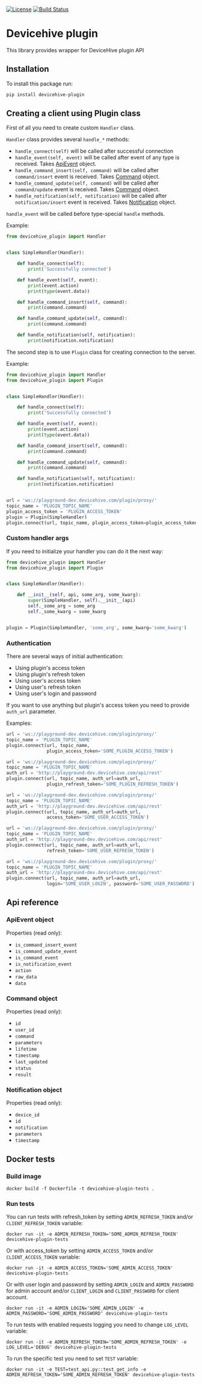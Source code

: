 [![License](https://img.shields.io/badge/License-Apache%202.0-blue.svg)](LICENSE) 
[![Build Status](https://travis-ci.org/devicehive/devicehive-plugin-python.svg?branch=master)](https://travis-ci.org/devicehive/devicehive-plugin-python)

# Devicehive plugin
This library provides wrapper for DeviceHive plugin API

## Installation

To install this package run:
```bash
pip install devicehive-plugin
```

## Creating a client using Plugin class

First of all you need to create custom `Handler` class.

`Handler` class provides several `handle_*` methods:
* `handle_connect(self)` will be called after successful connection
* `handle_event(self, event)` will be called after event of any type is received. Takes [ApiEvent](#apievent-object) object.
* `handle_command_insert(self, command)` will be called after `command/insert` event is received. Takes [Command](#command-object) object.
* `handle_command_update(self, command)` will be called after `command/update` event is received. Takes [Command](#command-object) object.
* `handle_notification(self, notification)` will be called after `notification/insert` event is received. Takes [Notification](#notification-object) object.

`handle_event` will be called before type-special `handle` methods.

Example:

```python
from devicehive_plugin import Handler


class SimpleHandler(Handler):

    def handle_connect(self):
        print('Successfully connected')

    def handle_event(self, event):
        print(event.action)
        print(type(event.data))

    def handle_command_insert(self, command):
        print(command.command)

    def handle_command_update(self, command):
        print(command.command)

    def handle_notification(self, notification):
        print(notification.notification)
```

The second step is to use `Plugin` class for creating connection to the server.

Example:

```python
from devicehive_plugin import Handler
from devicehive_plugin import Plugin


class SimpleHandler(Handler):

    def handle_connect(self):
        print('Successfully connected')

    def handle_event(self, event):
        print(event.action)
        print(type(event.data))

    def handle_command_insert(self, command):
        print(command.command)

    def handle_command_update(self, command):
        print(command.command)

    def handle_notification(self, notification):
        print(notification.notification)


url = 'ws://playground-dev.devicehive.com/plugin/proxy/'
topic_name = 'PLUGIN_TOPIC_NAME'
plugin_access_token = 'PLUGIN_ACCESS_TOKEN'
plugin = Plugin(SimpleHandler)
plugin.connect(url, topic_name, plugin_access_token=plugin_access_token)
```

### Custom handler args

If you need to initialize your handler you can do it the next way:

```python
from devicehive_plugin import Handler
from devicehive_plugin import Plugin


class SimpleHandler(Handler):

    def __init__(self, api, some_arg, some_kwarg):
        super(SimpleHandler, self).__init__(api)
        self._some_arg = some_arg
        self._some_kwarg = some_kwarg


plugin = Plugin(SimpleHandler, 'some_arg', some_kwarg='some_kwarg')
```

### Authentication

There are several ways of initial authentication:

* Using plugin's access token
* Using plugin's refresh token
* Using user's access token
* Using user's refresh token
* Using user's login and password

If you want to use anything but plugin's access token you need to provide `auth_url` parameter.

Examples:

```python
url = 'ws://playground-dev.devicehive.com/plugin/proxy/'
topic_name = 'PLUGIN_TOPIC_NAME'
plugin.connect(url, topic_name,
               plugin_access_token='SOME_PLUGIN_ACCESS_TOKEN')
```

```python
url = 'ws://playground-dev.devicehive.com/plugin/proxy/'
topic_name = 'PLUGIN_TOPIC_NAME'
auth_url = 'http://playground-dev.devicehive.com/api/rest'
plugin.connect(url, topic_name, auth_url=auth_url,
               plugin_refresh_token='SOME_PLUGIN_REFRESH_TOKEN')
```

```python
url = 'ws://playground-dev.devicehive.com/plugin/proxy/'
topic_name = 'PLUGIN_TOPIC_NAME'
auth_url = 'http://playground-dev.devicehive.com/api/rest'
plugin.connect(url, topic_name, auth_url=auth_url,
               access_token='SOME_USER_ACCESS_TOKEN')
```

```python
url = 'ws://playground-dev.devicehive.com/plugin/proxy/'
topic_name = 'PLUGIN_TOPIC_NAME'
auth_url = 'http://playground-dev.devicehive.com/api/rest'
plugin.connect(url, topic_name, auth_url=auth_url,
               refresh_token='SOME_USER_REFRESH_TOKEN')
```

```python
url = 'ws://playground-dev.devicehive.com/plugin/proxy/'
topic_name = 'PLUGIN_TOPIC_NAME'
auth_url = 'http://playground-dev.devicehive.com/api/rest'
plugin.connect(url, topic_name, auth_url=auth_url,
               login='SOME_USER_LOGIN', password='SOME_USER_PASSWORD')
```

## Api reference

### ApiEvent object

Properties (read only):

* `is_command_insert_event`
* `is_command_update_event`
* `is_command_event`
* `is_notification_event`
* `action`
* `raw_data`
* `data`

### Command object

Properties (read only):

* `id`
* `user_id`
* `command`
* `parameters`
* `lifetime`
* `timestamp`
* `last_updated`
* `status`
* `result`

### Notification object

Properties (read only):

* `device_id`
* `id`
* `notification`
* `parameters`
* `timestamp`

## Docker tests

### Build image

```
docker build -f Dockerfile -t devicehive-plugin-tests .
```

### Run tests

You can run tests with refresh_token by setting `ADMIN_REFRESH_TOKEN` and/or `CLIENT_REFRESH_TOKEN` variable:

```
docker run -it -e ADMIN_REFRESH_TOKEN='SOME_ADMIN_REFRESH_TOKEN' devicehive-plugin-tests
```

Or with access_token by setting `ADMIN_ACCESS_TOKEN` and/or `CLIENT_ACCESS_TOKEN` variable:

```
docker run -it -e ADMIN_ACCESS_TOKEN='SOME_ADMIN_ACCESS_TOKEN' devicehive-plugin-tests
```

Or with user login and password by setting `ADMIN_LOGIN` and `ADMIN_PASSWORD` for admin account and/or `CLIENT_LOGIN` and `CLIENT_PASSWORD` for client account.

```
docker run -it -e ADMIN_LOGIN='SOME_ADMIN_LOGIN' -e ADMIN_PASSWORD='SOME_ADMIN_PASSWORD' devicehive-plugin-tests
```

To run tests with enabled requests logging you need to change `LOG_LEVEL` variable:

```
docker run -it -e ADMIN_REFRESH_TOKEN='SOME_ADMIN_REFRESH_TOKEN' -e LOG_LEVEL='DEBUG' devicehive-plugin-tests
```

To run the specific test you need to set `TEST` variable:

```
docker run -it -e TEST=test_api.py::test_get_info -e ADMIN_REFRESH_TOKEN='SOME_ADMIN_REFRESH_TOKEN' devicehive-plugin-tests
```
